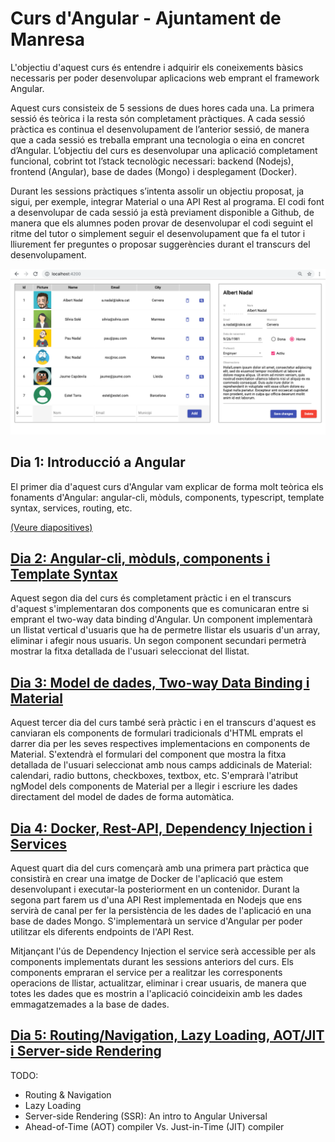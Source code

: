 # Curs d'Angular - Ajuntament de Manresa

L'objectiu d'aquest curs és entendre i adquirir els coneixements bàsics necessaris per poder desenvolupar aplicacions web emprant el framework Angular.

Aquest curs consisteix de 5 sessions de dues hores cada una. La primera sessió és teòrica i la resta són completament pràctiques. A cada sessió pràctica es continua el desenvolupament de l’anterior sessió, de manera que a cada sessió es treballa emprant una tecnologia o eina en concret d’Angular. L’objectiu del curs es desenvolupar una aplicació completament funcional, cobrint tot l’stack tecnològic necessari: backend (Nodejs), frontend (Angular), base de dades (Mongo) i desplegament (Docker).

Durant les sessions pràctiques s’intenta assolir un objectiu proposat, ja sigui, per exemple, integrar Material o una API Rest al programa. El codi font a desenvolupar de cada sessió ja està previament disponible a Github, de manera que els alumnes poden provar de desenvolupar el codi seguint el ritme del tutor o simplement seguir el desenvolupament que fa el tutor i lliurement fer preguntes o proposar suggerències durant el transcurs del desenvolupament.

![Aplicació](https://raw.githubusercontent.com/albertnadal/AngularAjManresa/master/sample.png)

## Dia 1: Introducció a Angular

El primer dia d'aquest curs d'Angular vam explicar de forma molt teòrica els fonaments d'Angular: angular-cli, mòduls, components, typescript, template syntax, services, routing, etc.

[(Veure diapositives)](https://github.com/albertnadal/AngularAjManresa/blob/master/Angular%20-%20Core%20Concepts%20-%20Ajuntament%20Manresa.pdf)

## [Dia 2: Angular-cli, mòduls, components i Template Syntax](https://github.com/albertnadal/AngularAjManresa/tree/master/dia_2)

Aquest segon dia del curs és completament pràctic i en el transcurs d'aquest s'implementaran dos components que es comunicaran entre si emprant el two-way data binding d'Angular. Un component implementarà un llistat vertical d'usuaris que ha de permetre llistar els usuaris d'un array, eliminar i afegir nous usuaris. Un segon component secundari permetrà mostrar la fitxa detallada de l'usuari seleccionat del llistat.

## [Dia 3: Model de dades, Two-way Data Binding i Material](https://github.com/albertnadal/AngularAjManresa/tree/master/dia_3)

Aquest tercer dia del curs també serà pràctic i en el transcurs d'aquest es canviaran els components de formulari tradicionals d'HTML emprats el darrer dia per les seves respectives implementacions en components de Material. S'extendrà el formulari del component que mostra la fitxa detallada de l'usuari seleccionat amb nous camps addicinals de Material: calendari, radio buttons, checkboxes, textbox, etc. S'emprarà l'atribut ngModel dels components de Material per a llegir i escriure les dades directament del model de dades de forma automàtica.

## [Dia 4: Docker, Rest-API, Dependency Injection i Services](https://github.com/albertnadal/AngularAjManresa/tree/master/dia_4)

Aquest quart dia del curs començarà amb una primera part pràctica que consistirà en crear una imatge de Docker de l'aplicació que estem desenvolupant i executar-la posteriorment en un contenidor. Durant la segona part farem us d'una API Rest implementada en Nodejs que ens servirà de canal per fer la persistència de les dades de l'aplicació en una base de dades Mongo. S'implementarà un service d'Angular per poder utilitzar els diferents endpoints de l'API Rest.

Mitjançant l'ús de Dependency Injection el service serà accessible per als components implementats durant les sessions anteriors del curs. Els components empraran el service per a realitzar les corresponents operacions de llistar, actualitzar, eliminar i crear usuaris, de manera que totes les dades que es mostrin a l'aplicació coincideixin amb les dades emmagatzemades a la base de dades.

## [Dia 5: Routing/Navigation, Lazy Loading, AOT/JIT i Server-side Rendering](https://github.com/albertnadal/AngularAjManresa/tree/master/dia_5)

TODO:
- Routing & Navigation
- Lazy Loading
- Server-side Rendering (SSR): An intro to Angular Universal
- Ahead-of-Time (AOT) compiler Vs. Just-in-Time (JIT) compiler
